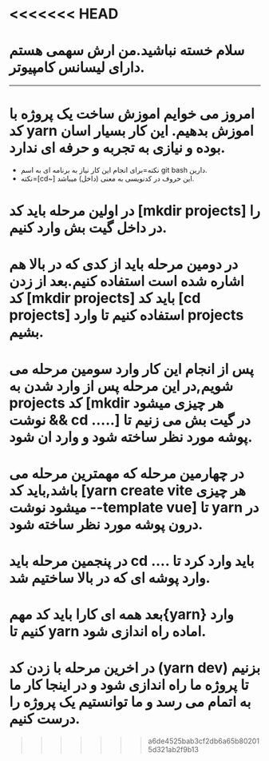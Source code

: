 <<<<<<< HEAD
=======
# سلام خسته نباشید.من ارش سهمی هستم دارای لیسانس کامپیوتر.
_________________________________________________________________________________________________________________________________________________________________________________
# امروز می خوایم اموزش ساخت یک پروژه با کد yarn اموزش بدهیم. این کار بسیار اسان بوده و نیازی به تجربه و حرفه ای ندارد.
* نکته=برای انجام این کار نیاز به برنامه ای به اسم git bash دارین.
* نکته=[cd~] این حروف در کدنویسی به معنی (داخل) میباشد.
# در اولین مرحله باید کد [mkdir projects] را در داخل گیت بش وارد کنیم.
# در دومین مرحله باید از کدی که در بالا هم اشاره شده است استفاده کنیم.بعد از زدن کد [mkdir projects] باید کد [cd projects] استفاده کنیم تا وارد projects بشیم.
# پس از انجام این کار وارد سومین مرحله می شویم,در این مرحله پس از وارد شدن به projects کد [mkdir هر چیزی میشود نوشت && cd .....] در گیت بش می زنیم تا پوشه مورد نظر ساخته شود و وارد ان شود.
# در چهارمین مرحله که مهمترین مرحله می باشد,باید کد [yarn create vite هر چیزی میشود نوشت --template vue] تا yarn در درون پوشه مورد نظر ساخته شود.
# در پنجمین مرحله باید cd .... باید وارد کرد تا وارد پوشه ای که در بالا ساختیم شد.
# بعد همه ای کارا باید کد مهم{yarn} وارد کنیم تا yarn اماده راه اندازی شود.
# در اخرین مرحله با زدن کد (yarn dev) بزنیم تا پروژه ما راه اندازی شود و در اینجا کار ما به اتمام می رسد و ما توانستیم یک پروژه را درست کنیم.
>>>>>>> a6de4525bab3cf2db6a65b802015d321ab2f9b13
